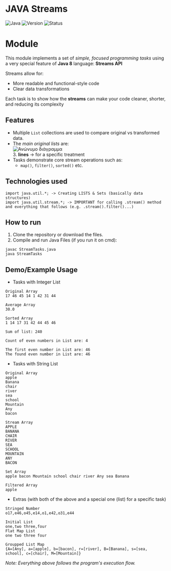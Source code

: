 # JAVA Streams
![Java](https://img.shields.io/badge/Language-Java-blue)
![Version](https://img.shields.io/badge/Version-2.1-b71c1c?style=flat)
![Status](https://img.shields.io/badge/Status-Completed-brightgreen)

# Module
This module implements a set of *simple, focused programming tasks* using a very special feature of **Java 8** language: **Streams API**

Streams allow for:
- More readable and functional-style code
- Clear data transformations

Each task is to show how the **streams** can make your code cleaner, shorter, and reducing its complexity

## Features
- Multiple `List` collections are used to compare original vs transformed data.
- The *main original lists* are:<br>
![Ανώνυμο διάγραμμα](https://github.com/user-attachments/assets/93d00d10-6a96-4106-a54c-e6d3058abb23)<br>
  3. **lines** -> for a specific treatment 
- Tasks demonstrate core stream operations such as:
  - `map()`, `filter()`, `sorted()` etc.

## Technologies used
```
import java.util.*; -> Creating LISTS & Sets (basically data structures)
import java.util.stream.*; -> IMPORTANT for calling .stream() method and everything that follows (e.g. .stream().filter()...)
```

## How to run
1. Clone the repository or download the files.
2. Compile and run Java Files (if you run it on cmd):
```
javac StreamTasks.java
java StreamTasks
```

## Demo/Example Usage
- Tasks with Integer List
```
Original Array
17 46 45 14 1 42 31 44 

Average Array
30.0 

Sorted Array
1 14 17 31 42 44 45 46 

Sum of list: 240

Count of even numbers in List are: 4

The first even number in List are: 46
The found even number in List are: 46

```
- Tasks with String List
```
Original Array
apple
Banana
chair
river
sea
school
Mountain
Any
bacon

Stream Array
APPLE
BANANA
CHAIR
RIVER
SEA
SCHOOL
MOUNTAIN
ANY
BACON

Set Array
apple bacon Mountain school chair river Any sea Banana 

Filtered Array
apple

```
- Extras (with both of the above and a special one (list) for a specific task)
```
Stringed Number
o17,e46,o45,e14,o1,e42,o31,e44 

Initial List
one,two three,four 
Flat Map List
one two three four 

Groupped List Map
{A=[Any], a=[apple], b=[bacon], r=[river], B=[Banana], s=[sea, school], c=[chair], M=[Mountain]}
```
*Note: Everything above follows the program's execution flow.* 
